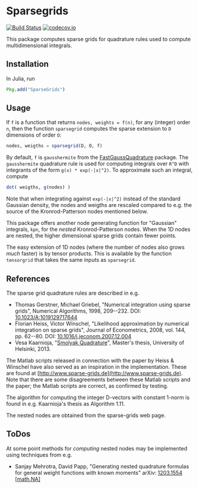 # Sparsegrids

[![Build Status](https://travis-ci.org/robertdj/SparseGrids.jl.svg?branch=master)](https://travis-ci.org/robertdj/SparseGrids.jl)
[![codecov.io](https://codecov.io/github/robertdj/SparseGrids.jl/coverage.svg?branch=master)](https://codecov.io/github/robertdj/SparseGrids.jl?branch=master)

This package computes sparse grids for quadrature rules used to compute multidimensional integrals.


## Installation

In Julia, run 

```julia
Pkg.add("SparseGrids")
```


## Usage

If `f` is a function that returns `nodes, weights = f(n)`, for any (integer) order `n`, then the function `sparsegrid` computes the sparse extension to `D` dimensions of order `O`:

```julia
nodes, weigths = sparsegrid(D, O, f)
```

By default, `f` is `gausshermite` from the [FastGaussQuadrature](https://github.com/ajt60gaibb/FastGaussQuadrature.jl) package.
The `gausshermite` quadrature rule is used for computing integrals over `R^D` with integrants of the form `g(x) * exp(-|x|^2)`.
To approximate such an integral, compute

```julia
dot( weigths, g(nodes) )
```

Note that when integrating against `exp(-|x|^2)` instead of the standard Gaussian density, the nodes and weigths are rescaled compared to e.g. the source of the Kronrod-Patterson nodes mentioned below.

This package offers another node generating function for "Gaussian" integrals, `kpn`, for the *nested* Kronrod-Patterson nodes.
When the 1D nodes are nested, the higher dimensional sparse grids contain fewer points.

The easy extension of 1D nodes (where the number of nodes also grows *much* faster) is by tensor products.
This is available by the function `tensorgrid` that takes the same inputs as `sparsegrid`.


## References

The sparse grid quadrature rules are described in e.g.

* Thomas Gerstner, Michael Griebel, "Numerical integration using sparse grids", Numerical Algorithms, 1998, 209--232.
DOI: [10.1023/A:1019129717644](http://dx.doi.org/10.1023/A:1019129717644)
* Florian Heiss, Victor Winschel, "Likelihood approximation by numerical integration on sparse grids", Journal of Econometrics, 2008, vol. 144, pp. 62--80.
DOI: [10.1016/j.jeconom.2007.12.004](http://dx.doi.org/10.1016/j.jeconom.2007.12.004)
* Vesa Kaarnioja, "[Smolyak Quadrature](http://hdl.handle.net/10138/40159)", Master's thesis, University of Helsinki, 2013.

The Matlab scripts released in connection with the paper by Heiss & Winschel have also served as an inspiration in the implementation. 
These are found at [http://www.sparse-grids.de](http://www.sparse-grids.de).
Note that there are some disagreements between these Matlab scripts and the paper; the Matlab scripts are correct, as confirmed by testing.

The algorithm for computing the integer D-vectors with constant 1-norm is found in e.g. Kaarnioja's thesis as Algorithm 1.11.

The nested nodes are obtained from the sparse-grids web page.

## ToDos

At some point methods for *computing* nested nodes may be implemented using techniques from e.g.

* Sanjay Mehrotra, David Papp, "Generating nested quadrature formulas for general weight functions with known moments"
arXiv: [1203.1554 [math.NA]](http://arxiv.org/abs/1203.1554v1)

